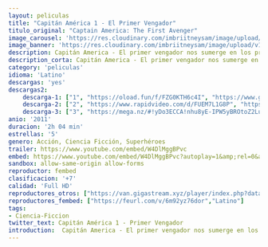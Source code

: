```yaml
---
layout: peliculas
title: "Capitán América 1 - El Primer Vengador"
titulo_original: "Captain America: The First Avenger"
image_carousel: 'https://res.cloudinary.com/imbriitneysam/image/upload/v1543019374/capitan1-poster-min.jpg'
image_banner: 'https://res.cloudinary.com/imbriitneysam/image/upload/v1543019375/capitan1-banner-min.jpg'
description: Capitán America - El primer vengador nos sumerge en los primeros años del universo Marvel a través de la traslación de este legendario cómic a la gran pantalla. Steve Rogers (Cris Evans, conocido por su papel de Antorcha Humana en la saga cinematográfica de Los cuatro fantásticos), endeble y tímido, quiere ser soldado y luchar por su país, pero por su físico es siempre rechazado hasta que se presente como voluntario para participar en un programa experimental que va a transformarle en un super-soldado vengador con unas descomunales capacidades físicas. A partir de ese momento será conocido con el sobrenombre de Captain America y se convertirá en símbolo de esperanza y justicia para su nación.
description_corta: Capitán America - El primer vengador nos sumerge en los primeros años del universo Marvel a través de la traslación de este legendario cómic a la gran pantalla. Steve Rogers (Cris Evans, conocido por su papel de Antorcha...
category: 'peliculas'
idioma: 'Latino'
descargas: 'yes'
descargas2:
    descarga-1: ["1", "https://oload.fun/f/FZG0KTH6c4I", "https://www.google.com/s2/favicons?domain=openload.co","OpenLoad","https://res.cloudinary.com/imbriitneysam/image/upload/v1541473684/mexico.png", "Latino", "Full HD"]
    descarga-2: ["2", "https://www.rapidvideo.com/d/FUEM7L1G8P", "https://www.google.com/s2/favicons?domain=www.rapidvideo.com","RapidVideo","https://res.cloudinary.com/imbriitneysam/image/upload/v1541473684/mexico.png", "Latino", "Full HD"]
    descarga-3: ["3", "https://mega.nz/#!yDo3ECCA!nhu8yE-IPW5yBROtoZ2LuhHLk7B40UHucIZ4QoCJh0Q", "https://www.google.com/s2/favicons?domain=mega.nz","Mega","https://res.cloudinary.com/imbriitneysam/image/upload/v1541473684/mexico.png", "Latino", "Full HD"]
anio: '2011'
duracion: '2h 04 min'
estrellas: '5'
genero: Acción, Ciencia Ficción, Superhéroes
trailer: https://www.youtube.com/embed/W4DlMggBPvc
embed: https://www.youtube.com/embed/W4DlMggBPvc?autoplay=1&amp;rel=0&amp;hd=1&border=0&wmode=opaque&enablejsapi=1&modestbranding=1&controls=1&showinfo=0
sandbox: allow-same-origin allow-forms
reproductor: fembed
clasificacion: '+7'
calidad: 'Full HD'
reproductores_otros: ["https://van.gigastream.xyz/player/index.php?data=98dce83da57b0395e163467c9dae521b","Latino","https://streampelis.info/public/dist/index.html?id=8f7bf569dbb7834337511529cbf19a26","Latino","https://gdriveplayer.io/embed2.php?link=4hXiTqX3Rlxn0kIbHtF0jQXgfKAL5UwvsmZ0%2BwmzdaYQXikotavQh4EidRK%2B%2FCKWfEzg8NfAtgO0%2BudhzxO960Oi2HfuRUj4O3eOhsGIsmg3X22Leqri1gVH806WC8cx8FWBZXq2L6PBj0rvSPu%2B2sRipZtNXOcaQWBdb1WGurXW1IZH0Nn2sNGHwyMWdkRjk%3D","Latino","https://www.zembed.to/public/dist/asteroid.html?id=8c25b30bd6733c070aa983e76bf86153&title=Captain%20America:%20The%20First%20Avenger","Latino","https://gdriveplayer.io/embed2.php?link=EcdCtkTTW%252B29bRfu9nuU4A5Mj0e6BIOVFAikkewEKPx5qlUFjbhSEE4FtW75h1NchzEIcdLRfBotZMUm3bHyDNl1VUyFwYJy3ruoXkVycHDfCNEh7raZfJbSe3p5tkfMEqZF9M8Jzpjyt3i59RIeW98PIs7zbPqoGhVuhZnLNTYhK3F2q8clBzEvBiO25r060BtRBcMF8fJYFzY1jLuHgL","Latino","https://movcloud.net/embed/ij-6zuUZOqUb","Latino","https://mstream.press/afsmttjmgrj3","Latino"]
reproductores_fembed: ["https://feurl.com/v/6m92yz76dor","Latino"]
tags:
- Ciencia-Ficcion
twitter_text: Capitán América 1 - Primer Vengador
introduction:  Capitán America - El primer vengador nos sumerge en los primeros años del universo Marvel a través de la traslación de este legendario cómic a la gran pantalla. Steve Rogers (Cris Evans, conocido por su papel de Antorcha...
---
```












